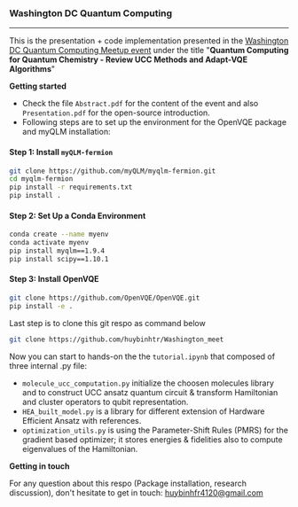 ### Washington DC Quantum Computing
-----------
This is the presentation + code implementation presented in the [Washington DC Quantum Computing Meetup event](https://www.linkedin.com/events/quantumcomputingforquantumchemi7256029632620019712/comments/) under the title "**Quantum Computing for Quantum Chemistry - Review UCC Methods and Adapt-VQE Algorithms**"

**Getting started**

- Check the file `Abstract.pdf` for the content of the event and also `Presentation.pdf` for the open-source introduction.
- Following steps are to set up the environment for the OpenVQE package and myQLM installation:

#### Step 1: Install `myQLM-fermion`
```bash
git clone https://github.com/myQLM/myqlm-fermion.git
cd myqlm-fermion
pip install -r requirements.txt
pip install .
```
#### Step 2: Set Up a Conda Environment
```bash
conda create --name myenv
conda activate myenv
pip install myqlm==1.9.4
pip install scipy==1.10.1
```

#### Step 3: Install OpenVQE
```bash
git clone https://github.com/OpenVQE/OpenVQE.git
pip install -e .
```
Last step is to clone this git respo as command below 
```bash
git clone https://github.com/huybinhtr/Washington_meet
```

Now you can start to hands-on the the `tutorial.ipynb` that composed of three internal .py file:

- `molecule_ucc_computation.py` initialize the choosen molecules library and to construct UCC ansatz quantum circuit & transform Hamiltonian and cluster operators to qubit representation.
- `HEA_built_model.py` is a library for different extension of Hardware Efficient Ansatz with references.
- `optimization_utils.py` is using the Parameter-Shift Rules (PMRS) for the gradient based optimizer; it stores energies & fidelities also to compute eigenvalues of the Hamiltonian.

**Getting in touch**

For any question about this respo (Package installation, research discussion), don't hesitate to get in touch: huybinhfr4120@gmail.com